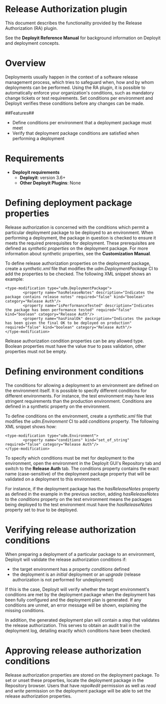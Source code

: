 # Release Authorization plugin #

This document describes the functionality provided by the Release Authorization (RA) plugin.

See the **Deployit Reference Manual** for background information on Deployit and deployment concepts.

# Overview #

Deployments usually happen in the context of a software release management process, which tries to safeguard when, how and by whom deployments can be performed. Using the RA plugin, it is possible to automatically enforce your organization's conditions, such as mandatory change tickets or test requirements. Set conditions per environment and Deployit verifies these conditions before any changes can be made.

##Features##

* Define conditions per environment that a deployment package must meet
* Verify that deployment package conditions are satisfied when performing a deployment

# Requirements #

* **Deployit requirements**
	* **Deployit**: version 3.6+
	* **Other Deployit Plugins**: None

# Defining deployment package properties #

Release authorization is concerned with the conditions which permit a particular deployment package to be deployed to an environment. When performing a deployment, the package in question is checked to ensure it meets the required prerequisites for deployment. These prerequisites are defined as _synthetic properties_ on the deployment package. For more information about synthetic properties, see the **Customization Manual**.

To define release authorization properties on the deployment package, create a _synthetic.xml_ file that modifies the _udm.DeploymentPackage_ CI to add the properties to be checked. The following XML snippet shows an example:

	<type-modification type="udm.DeploymentPackage">
	        <property name="hasReleaseNotes" description="Indicates the package contains release notes" required="false" kind="boolean" category="Release Auth"/>
	        <property name="isPerformanceTested" description="Indicates the package has been performance tested" required="false" kind="boolean" category="Release Auth"/>
	        <property name="hasFinalOk" description="Indicates the package has been given the final OK to be deployed on production" required="false" kind="boolean" category="Release Auth"/>
	</type-modification>

Release authorization condition properties can be any allowed type. Boolean properties must have the value _true_ to pass validation, other properties must not be empty.

# Defining environment conditions #

The conditions for allowing a deployment to an environment are defined on the environment itself. It is possible to specify different conditions for different environments. For instance, the test environment may have less stringent requirements than the production environment. Conditions are defined in a synthetic property on the environment.

To define conditions on the environment, create a _synthetic.xml_ file that modifies the _udm.Environment_ CI to add _conditions_ property. The following XML snippet shows how:

	<type-modification type="udm.Environment">
	        <property name="conditions" kind="set_of_string" required="false" category="Release Auth"/>
	</type-modification>

To specify which conditions must be met for deployment to the environment, open the environment in the Deployit GUI's Repository tab and switch to the **Release Auth** tab. The conditions property contains the exact name (case-sensitive) of the deployment package property that will be validated on a deployment to this environment.

For instance, if the deployment package has the _hasReleaseNotes_ property as defined in the example in the previous section, adding _hasReleaseNotes_ to the _conditions_ property on the test environment means the packages being deployed to the test environment must have the _hasReleaseNotes_ property set to _true_ to be deployed.

# Verifying release authorization conditions #

When preparing a deployment of a particular package to an environment, Deployit will validate the release authorization conditions if:

* the target environment has a property _conditions_ defined
* the deployment is an _initial_ deployment or an _upgrade_ (release authorization is not performed for undeployment)

If this is the case, Deployit will verify whether the target environment's conditions are met by the deployment package when the deployment has been fully configured and the deployment plan is generated. If any conditions are unmet, an error message will be shown, explaining the missing conditions.

In addition, the generated deployment plan will contain a step that validates the release authorization. This serves to obtain an audit trail in the deployment log, detailing exactly which conditions have been checked.

# Approving release authorization conditions #

Release authorization properties are stored on the deployment package. To set or unset these properties, locate the deployment package in the Repository browser. Users that have _repo#edit_ permission as well as _read_ and _write_ permission on the deployment package will be able to set the release authorization properties.
